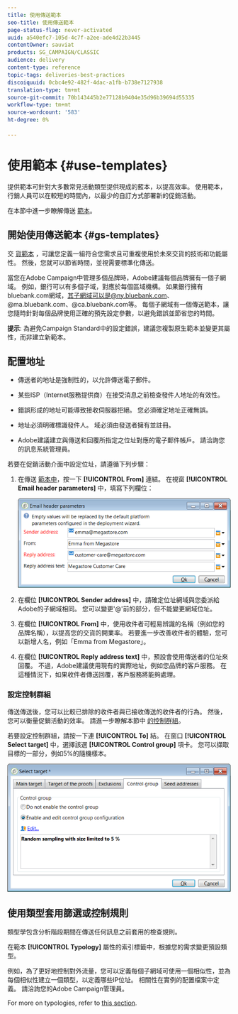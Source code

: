 ```yaml
---
title: 使用傳送範本
seo-title: 使用傳送範本
page-status-flag: never-activated
uuid: a540efc7-105d-4c7f-a2ee-ade4d22b3445
contentOwner: sauviat
products: SG_CAMPAIGN/CLASSIC
audience: delivery
content-type: reference
topic-tags: deliveries-best-practices
discoiquuid: 0cbc4e92-482f-4dac-a1fb-b738e7127938
translation-type: tm+mt
source-git-commit: 70b143445b2e77128b9404e35d96b39694d55335
workflow-type: tm+mt
source-wordcount: '583'
ht-degree: 0%

---
```



# 使用範本 {#use-templates}

提供範本可針對大多數常見活動類型提供現成的藍本，以提高效率。 使用範本，行銷人員可以在較短的時間內，以最少的自訂方式部署新的促銷活動。

在本節中進一步瞭解傳送 [範本](../../delivery/using/creating-a-delivery-template.md)。

## 開始使用傳送範本 {#gs-templates}

交 [貨範本](../../delivery/using/creating-a-delivery-template.md) ，可讓您定義一組符合您需求且可重複使用於未來交貨的技術和功能屬性。 然後，您就可以節省時間，並視需要標準化傳送。

當您在Adobe Campaign中管理多個品牌時，Adobe建議每個品牌擁有一個子網域。 例如，銀行可以有多個子域，對應於每個區域機構。 如果銀行擁有bluebank.com網域，其子網域可以是@ny.bluebank.com、@ma.bluebank.com、@ca.bluebank.com等。 每個子網域有一個傳送範本，讓您隨時針對每個品牌使用正確的預先設定參數，以避免錯誤並節省您的時間。

**提示**: 為避免Campaign Standard中的設定錯誤，建議您複製原生範本並變更其屬性，而非建立新範本。

## 配置地址

* 傳送者的地址是強制性的，以允許傳送電子郵件。

* 某些ISP（Internet服務提供商）在接受消息之前檢查發件人地址的有效性。

* 錯誤形成的地址可能導致接收伺服器拒絕。 您必須確定地址正確無誤。

* 地址必須明確標識發件人。 域必須由發送者擁有並註冊。

* Adobe建議建立與傳送和回覆所指定之位址對應的電子郵件帳戶。 請洽詢您的訊息系統管理員。

若要在促銷活動介面中設定位址，請遵循下列步驟：

1. 在傳送 [範本中](../../delivery/using/creating-a-delivery-template.md)，按一下 **[!UICONTROL From]** 連結。 在視窗 **[!UICONTROL Email header parameters]** 中，填寫下列欄位：

   ![](assets/d_best_practices_email_header.png)

1. 在欄位 **[!UICONTROL Sender address]** 中，請確定位址網域與您委派給Adobe的子網域相同。 您可以變更&#39;@&#39;前的部分，但不能變更網域位址。

1. 在欄位 **[!UICONTROL From]** 中，使用收件者可輕易辨識的名稱（例如您的品牌名稱），以提高您的交貨的開業率。 若要進一步改善收件者的體驗，您可以新增人名，例如「Emma from Megastore」。

1. 在欄位 **[!UICONTROL Reply address text]** 中，預設會使用傳送者的位址來回覆。 不過，Adobe建議使用現有的實際地址，例如您品牌的客戶服務。 在這種情況下，如果收件者傳送回覆，客戶服務將能夠處理。

### 設定控制群組

傳送傳送後，您可以比較已排除的收件者與已接收傳送的收件者的行為。 然後，您可以衡量促銷活動的效率。 請進一步瞭解本節中 [的控制群組](../../campaign/using/marketing-campaign-deliveries.md#defining-a-control-group)。

若要設定控制群組，請按一下連 **[!UICONTROL To]** 結。 在窗口 **[!UICONTROL Select target]** 中，選擇該選 **[!UICONTROL Control group]** 項卡。 您可以擷取目標的一部分，例如5%的隨機樣本。

![](assets/d_best_practices_control_group.png)

## 使用類型套用篩選或控制規則

類型學包含分析階段期間在傳送任何訊息之前套用的檢查規則。

在範本 **[!UICONTROL Typology]** 屬性的索引標籤中，根據您的需求變更預設類型。

例如，為了更好地控制對外流量，您可以定義每個子網域可使用一個相似性，並為每個相似性建立一個類型，以定義哪些IP位址。 相關性在實例的配置檔案中定義。 請洽詢您的Adobe Campaign管理員。

For more on typologies, refer to [this section](../../campaign/using/about-campaign-typologies.md).
